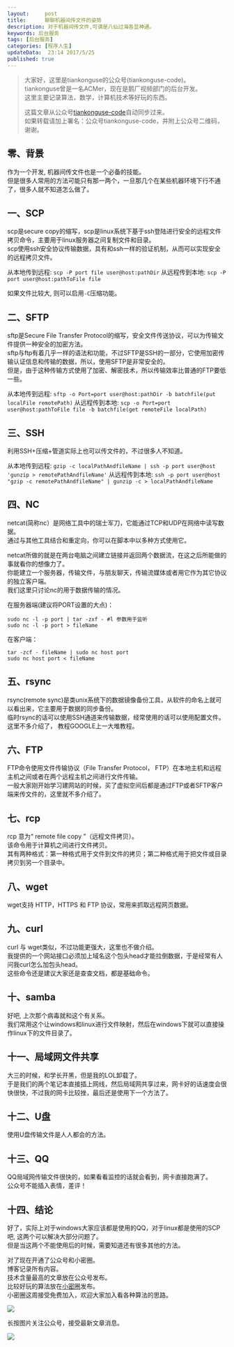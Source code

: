 ```yaml
---  
layout:     post  
title:      聊聊机器间传文件的姿势
description: 对于机器间传文件,可谓是八仙过海各显神通。  
keywords: 后台服务  
tags: [后台服务]  
categories: [程序人生]  
updateData:  23:14 2017/5/25
published: true  
---  
```

  
  
>   
> 大家好，这里是tiankonguse的公众号(tiankonguse-code)。    
> tiankonguse曾是一名ACMer，现在是鹅厂视频部门的后台开发。    
> 这里主要记录算法，数学，计算机技术等好玩的东西。   
>      
> 这篇文章从公众号[tiankonguse-code](http://mp.weixin.qq.com/s/kjuZuB6l80e49rP_cJEr_g)自动同步过来。    
> 如果转载请加上署名：公众号tiankonguse-code，并附上公众号二维码，谢谢。    
>    
  

## 零、背景

作为一个开发, 机器间传文件也是一个必备的技能。  
但是很多人常用的方法可能只有那一两个，一旦那几个在某些机器环境下行不通了，很多人就不知道怎么做了。  


## 一、SCP

scp是secure copy的缩写，scp是linux系统下基于ssh登陆进行安全的远程文件拷贝命令，主要用于linux服务器之间复制文件和目录。  
scp使用ssh安全协议传输数据，具有和ssh一样的验证机制，从而可以实现安全的远程拷贝文件。  

从本地传到远程: `scp -P port file user@host:pathDir`
从远程传到本地: `scp -P port user@host:pathToFile file`

如果文件比较大, 则可以启用`-C`压缩功能。  


## 二、SFTP


sftp是Secure File Transfer Protocol的缩写，安全文件传送协议，可以为传输文件提供一种安全的加密方法。  
sftp与ftp有着几乎一样的语法和功能，不过SFTP是SSH的一部分，它使用加密传输认证信息和传输的数据，所以，使用SFTP是非常安全的。  
但是，由于这种传输方式使用了加密、解密技术，所以传输效率比普通的FTP要低一些。  


从本地传到远程: `sftp -o Port=port user@host:pathDir -b batchfile(put localFile remotePath)`
从远程传到本地: `scp -o Port=port user@host:pathToFile file -b batchfile(get remoteFile localPath)`




## 三、SSH

利用SSH+压缩+管道实际上也可以传文件的，不过很多人不知道。  

从本地传到远程: `gzip -c localPathAndfileName | ssh -p port user@host 'gunzip > remotePathAndfileName'`
从远程传到本地: `ssh -p port user@host "gzip -c remotePathAndfileName" | gunzip -c > localPathAndfileName`


## 四、NC

netcat(简称nc）是网络工具中的瑞士军刀，它能通过TCP和UDP在网络中读写数据。  
通过与其他工具结合和重定向，你可以在脚本中以多种方式使用它。

netcat所做的就是在两台电脑之间建立链接并返回两个数据流，在这之后所能做的事就看你的想像力了。  
你能建立一个服务器，传输文件，与朋友聊天，传输流媒体或者用它作为其它协议的独立客户端。  
我们这里只讨论nc的用于数据传输的情况。  


在服务器端(建议将PORT设置的大点)：

```
sudo nc -l -p port | tar -zxf - #l 参数用于监听
sudo nc -l -p port > fileName
```


在客户端：

```
tar -zcf - fileName | sudo nc host port
sudo nc host port < fileName
```


## 五、rsync

rsync(remote sync)是类unix系统下的数据镜像备份工具，从软件的命名上就可以看出来，它主要用于数据的同步备份。  
临时rsync的话可以使用SSH通道来传输数据，经常使用的话可以使用配置文件。  
这里不多介绍了， 教程GOOGLE上一大堆教程。  


## 六、FTP


FTP命令使用文件传输协议（File Transfer Protocol， FTP）在本地主机和远程主机之间或者在两个远程主机之间进行文件传输。  
一般大家刚开始学习建网站的时候，买了虚拟空间后都是通过FTP或者SFTP客户端来传文件的，这里就不多介绍了。  


## 七、rcp


rcp 意为“ remote file copy ”（远程文件拷贝）。  
该命令用于计算机之间进行文件拷贝。  
其有两种格式：第一种格式用于文件到文件的拷贝；第二种格式用于把文件或目录拷贝到另一个目录中。  

  

## 八、wget

wget支持 HTTP，HTTPS 和 FTP 协议，常用来抓取远程网页数据。  


## 九、curl

curl 与 wget类似，不过功能更强大，这里也不做介绍。  
我提供的一个网站接口必须加上域名这个包头head才能拉倒数据，于是经常有人问我curl怎么加包头head。  
这些命令还是建议大家还是查查文档，都是基础命令。  


## 十、samba

好吧, 上次那个病毒就和这个有关系。  
我们常用这个让windows和linux进行文件映射，然后在windows下就可以直接操作linux下的文件目录了。  


## 十一、局域网文件共享

大三的时候，和学长开黑，但是我的LOL卸载了。  
于是我们的两个笔记本直接插上网线，然后局域网共享过来，网卡好的话速度会很快很快，不过我的网卡比较挫，最后还是使用下一个方法了。  


## 十二、U盘

使用U盘传输文件是人人都会的方法。  


## 十三、QQ

QQ局域网传输文件很快的，如果看看监控的话就会看到，网卡直接跑满了。  
公众号不能插入表情，差评！  


## 十四、结论


好了，实际上对于windows大家应该都是使用的QQ，对于linux都是使用的SCP吧, 这两个可以解决大部分问题了。  
但是当这两个不能使用后的时候，需要知道还有很多其他的方法。  



对了现在开通了公众号和小密圈。  
博客记录所有内容。  
技术含量最高的文章放在公众号发布。  
比较好玩的算法放在[小密圈](https://wx.xiaomiquan.com/mweb/views/joingroup/join_group.html?group_id=281548515451&secret=r0krqw9fw0at24vxjxo1uo4k0h4lfe47&extra=d67ce0c25ec91252b3af846a10154c9e9d4cb50c763fee178acd68cd2c2e09ee)发布。  
小密圈这周接受免费加入，欢迎大家加入看各种算法的思路。  

![](http://res.tiankonguse.com/images/suanfa_xiaomiquan.jpg)  
  
  
长按图片关注公众号，接受最新文章消息。   
  
![](http://res.tiankonguse.com/images/weixin-50cm.jpg)  
  
  
  